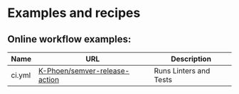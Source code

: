 # Examples and recipes


## Online workflow examples:

| Name | URL | Description |
| ---- | --- | ----------- |
| ci.yml | [K-Phoen/semver-release-action](https://github.com/K-Phoen/semver-release-action/blob/master/.github/workflows/ci.yml) | Runs Linters and Tests |
